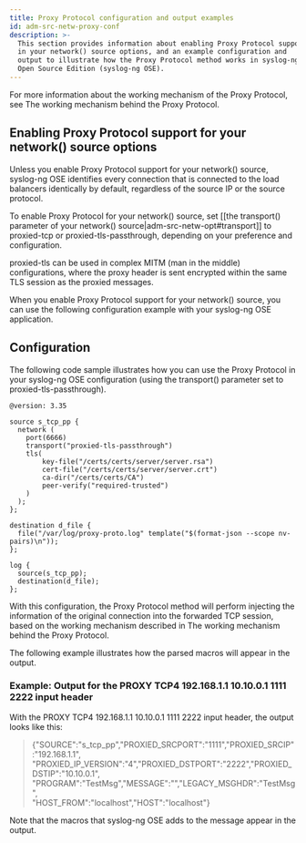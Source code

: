 ```yaml
---
title: Proxy Protocol configuration and output examples
id: adm-src-netw-proxy-conf
description: >-
  This section provides information about enabling Proxy Protocol support
  in your network() source options, and an example configuration and
  output to illustrate how the Proxy Protocol method works in syslog-ng
  Open Source Edition (syslog-ng OSE).
---
```


For more information about the working mechanism of the Proxy Protocol,
see The working mechanism behind the Proxy Protocol.

## Enabling Proxy Protocol support for your network() source options

Unless you enable Proxy Protocol support for your network() source,
syslog-ng OSE identifies every connection that is connected to the load
balancers identically by default, regardless of the source IP or the
source protocol.

To enable Proxy Protocol for your network() source, set
[[the transport() parameter of your network() source|adm-src-netw-opt#transport]]
to proxied-tcp or proxied-tls-passthrough, depending on
your preference and configuration.

proxied-tls can be used in complex MITM (man in the middle)
configurations, where the proxy header is sent encrypted within the same
TLS session as the proxied messages.

When you enable Proxy Protocol support for your network() source, you
can use the following configuration example with your syslog-ng OSE
application.

## Configuration

The following code sample illustrates how you can use the Proxy Protocol
in your syslog-ng OSE configuration (using the transport() parameter set
to proxied-tls-passthrough).

```config
@version: 3.35

source s_tcp_pp {
  network (
    port(6666)
    transport("proxied-tls-passthrough")
    tls(
        key-file("/certs/certs/server/server.rsa")
        cert-file("/certs/certs/server/server.crt")
        ca-dir("/certs/certs/CA")
        peer-verify("required-trusted")
    )
  );
};

destination d_file {
  file("/var/log/proxy-proto.log" template("$(format-json --scope nv-pairs)\n"));
};

log {
  source(s_tcp_pp);
  destination(d_file);
};
```

With this configuration, the Proxy Protocol method will perform
injecting the information of the original connection into the forwarded
TCP session, based on the working mechanism described in
The working mechanism behind the Proxy Protocol.

The following example illustrates how the parsed macros will appear in
the output.

### Example: Output for the PROXY TCP4 192.168.1.1 10.10.0.1 1111 2222 input header

With the PROXY TCP4 192.168.1.1 10.10.0.1 1111 2222 input header, the
output looks like this:

> {"SOURCE":"s_tcp_pp","PROXIED_SRCPORT":"1111","PROXIED_SRCIP":"192.168.1.1",  
>"PROXIED_IP_VERSION":"4","PROXIED_DSTPORT":"2222","PROXIED_DSTIP":"10.10.0.1",  
>"PROGRAM":"TestMsg","MESSAGE":"","LEGACY_MSGHDR":"TestMsg",  
>"HOST_FROM":"localhost","HOST":"localhost"}

Note that the macros that syslog-ng OSE adds to the message appear in the output.
